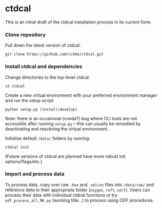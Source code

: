 # ctdcal

This is an initial draft of the ctdcal installation process in its current form.

### Clone repository
Pull down the latest version of ctdcal:
```
git clone https://github.com/cchdo/ctdcal.git
```

### Install ctdcal and dependencies
Change directories to the top-level ctdcal:
```
cd ctdcal
```

Create a new virtual environment with your preferred environment manager and run the setup script:
```
python setup.py [install/develop]
```

Note: there is an occasional (conda?) bug where CLI tools are not accessible after running `setup.py` – this can usually be remedied by deactivating and reactiving the virtual environment.

Initialize default `/data/` folders by running:
```
ctdcal init
```

(Future versions of ctdcal are planned have more robust init options/flags/etc.)

### Import and process data
To process data, copy over raw `.hex` and `.xmlcon` files into `/data/raw/` and reference data to their appropriate folder (`oxygen`, `reft`, `salt`). Users can process their data with individual ctdcal functions or try `odf_process_all_MK.py` (working title...) to process using ODF procedures.